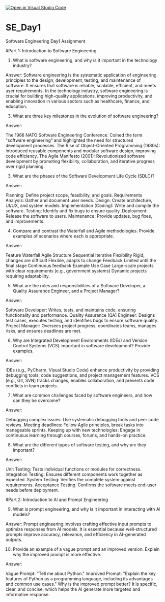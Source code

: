 [![Open in Visual Studio Code](https://classroom.github.com/assets/open-in-vscode-2e0aaae1b6195c2367325f4f02e2d04e9abb55f0b24a779b69b11b9e10269abc.svg)](https://classroom.github.com/online_ide?assignment_repo_id=18419945&assignment_repo_type=AssignmentRepo)
# SE_Day1
Software Engineering Day1 Assignment

#Part 1: Introduction to Software Engineering

1. What is software engineering, and why is it important in the technology industry?
   
Answer:
Software engineering is the systematic application of engineering principles to the design, development, testing, and maintenance of software. It ensures that software is reliable, scalable, efficient, and meets user requirements. In the technology industry, software engineering is crucial for building high-quality applications, improving productivity, and enabling innovation in various sectors such as healthcare, finance, and education.

3. What are three key milestones in the evolution of software engineering?
   
Answer:

The 1968 NATO Software Engineering Conference: Coined the term "software engineering" and highlighted the need for structured development processes.
The Rise of Object-Oriented Programming (1980s): Introduced reusable components and modular software design, improving code efficiency.
The Agile Manifesto (2001): Revolutionized software development by promoting flexibility, collaboration, and iterative progress over rigid planning.

3. What are the phases of the Software Development Life Cycle (SDLC)?
   
Answer:

Planning: Define project scope, feasibility, and goals.
Requirements Analysis: Gather and document user needs.
Design: Create architecture, UI/UX, and system models.
Implementation (Coding): Write and compile the software.
Testing: Identify and fix bugs to ensure quality.
Deployment: Release the software to users.
Maintenance: Provide updates, bug fixes, and improvements.

4. Compare and contrast the Waterfall and Agile methodologies. Provide examples of scenarios where each is appropriate.
   
Answer:

Feature	Waterfall	Agile
Structure	Sequential	Iterative
Flexibility	Rigid, changes are difficult	Flexible, adapts to change
Feedback	Limited until the final stage	Continuous feedback
Example Use Case	Large-scale projects with clear requirements (e.g., government systems)	Dynamic projects requiring adaptability.

5. What are the roles and responsibilities of a Software Developer, a Quality Assurance Engineer, and a Project Manager?

Answer:

Software Developer: Writes, tests, and maintains code, ensuring functionality and performance.
Quality Assurance (QA) Engineer: Designs test cases, executes testing, and identifies bugs to ensure software quality.
Project Manager: Oversees project progress, coordinates teams, manages risks, and ensures deadlines are met.

6. Why are Integrated Development Environments (IDEs) and Version Control Systems (VCS) important in software development? Provide examples.

Answer:

IDEs (e.g., PyCharm, Visual Studio Code) enhance productivity by providing debugging tools, code suggestions, and project management features.
VCS (e.g., Git, SVN) tracks changes, enables collaboration, and prevents code conflicts in team projects.

7. What are common challenges faced by software engineers, and how can they be overcome?

Answer:

Debugging complex issues: Use systematic debugging tools and peer code reviews.
Meeting deadlines: Follow Agile principles, break tasks into manageable sprints.
Keeping up with new technologies: Engage in continuous learning through courses, forums, and hands-on practice.

8. What are the different types of software testing, and why are they important?

Answer:

Unit Testing: Tests individual functions or modules for correctness.
Integration Testing: Ensures different components work together as expected.
System Testing: Verifies the complete system against requirements.
Acceptance Testing: Confirms the software meets end-user needs before deployment.

#Part 2: Introduction to AI and Prompt Engineering

9. What is prompt engineering, and why is it important in interacting with AI models?
    
Answer:
Prompt engineering involves crafting effective input prompts to optimize responses from AI models. It is essential because well-structured prompts improve accuracy, relevance, and efficiency in AI-generated outputs.

10. Provide an example of a vague prompt and an improved version. Explain why the improved prompt is more effective.
    
Answer:

Vague Prompt: "Tell me about Python."
Improved Prompt: "Explain the key features of Python as a programming language, including its advantages and common use cases."
Why is the improved prompt better?
It is specific, clear, and concise, which helps the AI generate more targeted and informative response.
